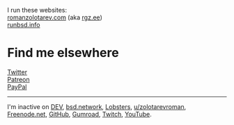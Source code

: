 I run these websites:<br>
[romanzolotarev.com](https://www.romanzolotarev.com) (aka [rgz.ee](https://rgz.ee))<br>
[runbsd.info](https://runbsd.info/)<br>

# Find me elsewhere

[Twitter](https://twitter.com/romanzolotarev)<br>
[Patreon](https://patreon.com/romanzolotarev)<br>
[PayPal](https://www.paypal.me/romanzolotarev)<br>

---

I'm inactive on
[DEV](https://dev.to/romanzolotarev),
[bsd.network](https://bsd.network/@romanzolotarev),
[Lobsters](https://lobste.rs/u/romanzolotarev),
[u/zolotarevroman](https://reddit.com/u/zolotarevroman),
[Freenode.net](https://freenode.net/),
[GitHub](https://github.com/romanzolotarev),
[Gumroad](https://gumroad.com/romanzolotarev),
[Twitch](https://twitch.tv/zolotarevroman),
[YouTube](https://youtube.com/romanzolotarev).
